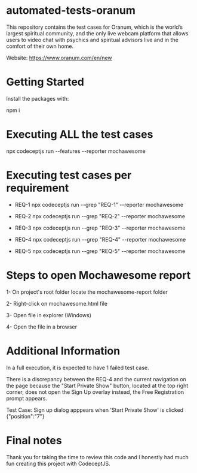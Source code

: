 # automated-tests-oranum
This repository contains the test cases for Oranum, which is the world’s largest spiritual community, and the only live webcam platform that allows users to video chat with psychics and spiritual advisors live and in the comfort of their own home.

Website: https://www.oranum.com/en/new 

# Getting Started
Install the packages with:

npm i

# Executing ALL the test cases
npx codeceptjs run --features --reporter mochawesome

# Executing test cases per requirement 

- REQ-1
npx codeceptjs run --grep "REQ-1" --reporter mochawesome

- REQ-2
npx codeceptjs run --grep "REQ-2" --reporter mochawesome

- REQ-3
npx codeceptjs run --grep "REQ-3" --reporter mochawesome

- REQ-4
npx codeceptjs run --grep "REQ-4" --reporter mochawesome

- REQ-5
npx codeceptjs run --grep "REQ-5" --reporter mochawesome

# Steps to open Mochawesome report

1- On project's root folder locate the mochawesome-report folder

2- Right-click on mochawesome.html file

3- Open file in explorer (Windows)

4- Open the file in a browser

# Additional Information

In a full execution, it is expected to have 1 failed test case.

There is a discrepancy between the REQ-4 and the current navigation on the page because the "Start Private Show" button, located at the top right corner, does not open the Sign Up overlay instead, the Free Registration prompt appears.

Test Case:  Sign up dialog apppears when 'Start Private Show' is clicked {"position":"7"}


# Final notes
Thank you for taking the time to review this code and I honestly had much fun creating this project with CodeceptJS.